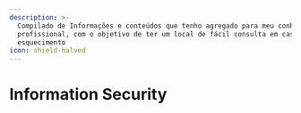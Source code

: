 ```yaml
---
description: >-
  Compilado de Informações e conteúdos que tenho agregado para meu conhecimento
  profissional, com o objetivo de ter um local de fácil consulta em caso de
  esquecimento
icon: shield-halved
---
```


# Information Security

